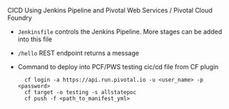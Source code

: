 CICD Using Jenkins Pipeline and Pivotal Web Services / Pivotal Cloud Foundry
- `Jenkinsfile` controls the Jenkins Pipeline. More stages can be added into this file
- `/hello` REST endpoint returns a message
- Command to deploy into PCF/PWS
testing cic/cd file from CF plugin
    
        cf login -a https://api.run.pivotal.io -u <user_name> -p <password>
        cf target -o testing -s allstatepoc
        cf push -f <path_to_manifest_yml>
        
        
        
